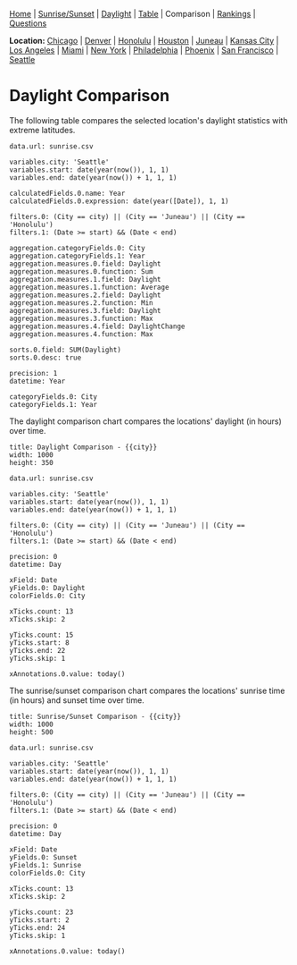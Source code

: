 [Home](#url=README.md) |
[Sunrise/Sunset](#url=sunrise.md) |
[Daylight](#url=daylight.md) |
[Table](#url=daylight-table.md) |
Comparison |
[Rankings](#url=daylight-rank.md) |
[Questions](#url=questions.md)

**Location:**
[Chicago](#var.city='Chicago') |
[Denver](#var.city='Denver') |
[Honolulu](#var.city='Honolulu') |
[Houston](#var.city='Houston') |
[Juneau](#var.city='Juneau') |
[Kansas City](#var.city='Kansas%20City') |
[Los Angeles](#var.city='Los%20Angeles') |
[Miami](#var.city='Miami') |
[New York](#var.city='New%20York') |
[Philadelphia](#var.city='Philadelphia') |
[Phoenix](#var.city='Phoenix') |
[San Francisco](#var.city='San%20Francisco') |
[Seattle](#var.city='Seattle')


# Daylight Comparison

The following table compares the selected location's daylight statistics with extreme latitudes.

~~~ data-table
data.url: sunrise.csv

variables.city: 'Seattle'
variables.start: date(year(now()), 1, 1)
variables.end: date(year(now()) + 1, 1, 1)

calculatedFields.0.name: Year
calculatedFields.0.expression: date(year([Date]), 1, 1)

filters.0: (City == city) || (City == 'Juneau') || (City == 'Honolulu')
filters.1: (Date >= start) && (Date < end)

aggregation.categoryFields.0: City
aggregation.categoryFields.1: Year
aggregation.measures.0.field: Daylight
aggregation.measures.0.function: Sum
aggregation.measures.1.field: Daylight
aggregation.measures.1.function: Average
aggregation.measures.2.field: Daylight
aggregation.measures.2.function: Min
aggregation.measures.3.field: Daylight
aggregation.measures.3.function: Max
aggregation.measures.4.field: DaylightChange
aggregation.measures.4.function: Max

sorts.0.field: SUM(Daylight)
sorts.0.desc: true

precision: 1
datetime: Year

categoryFields.0: City
categoryFields.1: Year
~~~

The daylight comparison chart compares the locations' daylight (in hours) over time.

~~~ line-chart
title: Daylight Comparison - {{city}}
width: 1000
height: 350

data.url: sunrise.csv

variables.city: 'Seattle'
variables.start: date(year(now()), 1, 1)
variables.end: date(year(now()) + 1, 1, 1)

filters.0: (City == city) || (City == 'Juneau') || (City == 'Honolulu')
filters.1: (Date >= start) && (Date < end)

precision: 0
datetime: Day

xField: Date
yFields.0: Daylight
colorFields.0: City

xTicks.count: 13
xTicks.skip: 2

yTicks.count: 15
yTicks.start: 8
yTicks.end: 22
yTicks.skip: 1

xAnnotations.0.value: today()
~~~

The sunrise/sunset comparison chart compares the locations' sunrise time (in hours) and sunset time
over time.

~~~ line-chart
title: Sunrise/Sunset Comparison - {{city}}
width: 1000
height: 500

data.url: sunrise.csv

variables.city: 'Seattle'
variables.start: date(year(now()), 1, 1)
variables.end: date(year(now()) + 1, 1, 1)

filters.0: (City == city) || (City == 'Juneau') || (City == 'Honolulu')
filters.1: (Date >= start) && (Date < end)

precision: 0
datetime: Day

xField: Date
yFields.0: Sunset
yFields.1: Sunrise
colorFields.0: City

xTicks.count: 13
xTicks.skip: 2

yTicks.count: 23
yTicks.start: 2
yTicks.end: 24
yTicks.skip: 1

xAnnotations.0.value: today()
~~~

